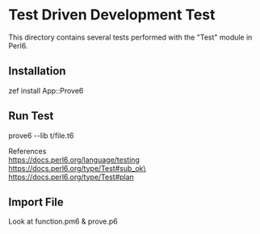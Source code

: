 # Test Driven Development Test
This directory contains several tests performed with the "Test" module in Perl6.

## Installation
zef install App::Prove6

## Run Test
prove6 --lib t/file.t6

References\
https://docs.perl6.org/language/testing \
https://docs.perl6.org/type/Test#sub_ok\ 
https://docs.perl6.org/type/Test#plan


## Import File
Look at function.pm6 & prove.p6
